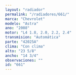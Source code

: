 ```yaml
---
layout: "radiador"
permalink: "/radiadores/661/"
marca: "Chevrolet"
modelo: "Astra"
ano: "2008"
motor: "L4 1.8, 2.0, 2.2, 2.4"
transmision: "Automática"
parte: "42025A"
clima: "Con clima"
alto: "23 5/8"
ancho: "14 3/4"
observaciones: ""
id: "661"
---
```


